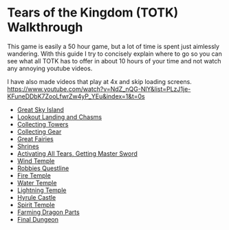 # Tears of the Kingdom (TOTK) Walkthrough
This game is easily a 50 hour game, but a lot of time is spent just aimlessly wandering. With this guide I try to concisely explain where to go so you can see what all TOTK has to offer in about 10 hours of your time and not watch any annoying youtube videos.

I have also made videos that play at 4x and skip loading screens. https://www.youtube.com/watch?v=NdZ_nQG-NlY&list=PLzJ1je-KFuneDDbK7ZooLfwrZw4yP_YEu&index=1&t=0s

- [Great Sky Island](gsi.md)
- [Lookout Landing and Chasms](lookoutlanding.md)
- [Collecting Towers](towers.md)
- [Collecting Gear](gear.md)
- [Great Fairies](fairies.md)
- [Shrines](shrines.md)
- [Activating All Tears, Getting Master Sword](ms.md)
- [Wind Temple](wind.md)
- [Robbies Questline](robbie.md)
- [Fire Temple](fire.md)
- [Water Temple](water.md)
- [Lightning Temple](light.md)
- [Hyrule Castle](hyrule.md)
- [Spirit Temple](spirit.md)
- [Farming Dragon Parts](dragon.md)
- [Final Dungeon](final.md)

